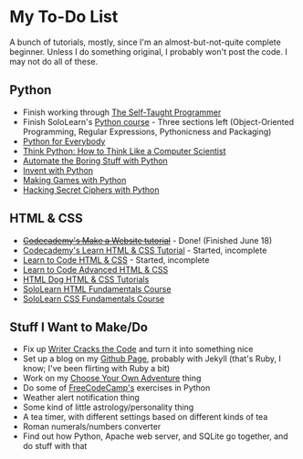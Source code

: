 # My To-Do List
A bunch of tutorials, mostly, since I'm an almost-but-not-quite complete beginner. Unless I do something original, I probably won't post the code. I may not do all of these.

## Python
* Finish working through [The Self-Taught Programmer](https://smile.amazon.com/Self-Taught-Programmer-Definitive-Programming-Professionally-ebook/dp/B01M01YDQA)
* Finish SoloLearn's [Python course](https://sololearn.com/Course/Python/) - Three sections left (Object-Oriented Programming, Regular Expressions, Pythonicness and Packaging)
* [Python for Everybody](https://www.py4e.com/book.php)
* [Think Python: How to Think Like a Computer Scientist](http://greenteapress.com/wp/think-python/)
* [Automate the Boring Stuff with Python](http://automatetheboringstuff.com/)
* [Invent with Python](https://inventwithpython.com/)
* [Making Games with Python](https://inventwithpython.com/pygame/chapters/)
* [Hacking Secret Ciphers with Python](https://inventwithpython.com/hacking/chapters/)

## HTML & CSS
* ~~[Codecademy's Make a Website tutorial](https://www.codecademy.com/learn/make-a-website)~~ - Done! (Finished June 18)
* [Codecademy's Learn HTML & CSS Tutorial](https://www.codecademy.com/learn/learn-html-css) - Started, incomplete
* [Learn to Code HTML & CSS](http://learn.shayhowe.com/html-css/) - Started, incomplete
* [Learn to Code Advanced HTML & CSS](http://learn.shayhowe.com/advanced-html-css/)
* [HTML Dog HTML & CSS Tutorials](http://htmldog.com/guides/)
* [SoloLearn HTML Fundamentals Course](https://www.sololearn.com/Course/HTML/)
* [SoloLearn CSS Fundamentals Course](https://www.sololearn.com/Course/CSS/)

## Stuff I Want to Make/Do
* Fix up [Writer Cracks the Code](https://writercracksthecode.neocities.org/) and turn it into something nice
* Set up a blog on my [Github Page](http://morrisa-n.github.io), probably with Jekyll (that's Ruby, I know; I've been flirting with Ruby a bit)
* Work on my [Choose Your Own Adventure](https://github.com/morrisa-n/CYOA) thing
* Do some of [FreeCodeCamp's](https://www.freecodecamp.com) exercises in Python
* Weather alert notification thing
* Some kind of little astrology/personality thing
* A tea timer, with different settings based on different kinds of tea
* Roman numerals/numbers converter
* Find out how Python, Apache web server, and SQLite go together, and do stuff with that
